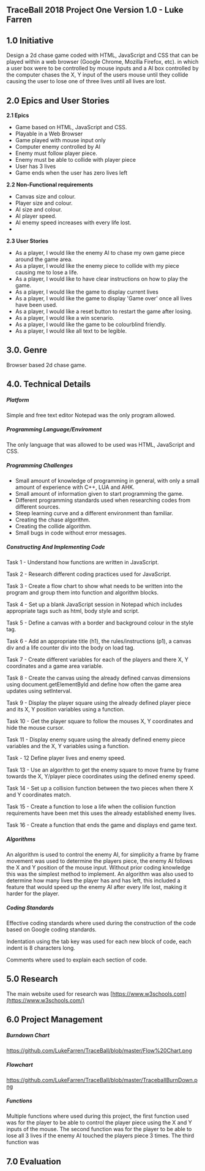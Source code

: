 ## TraceBall 2018 Project One Version 1.0 - Luke Farren

## 1.0 Initiative

Design a 2d chase game coded with HTML, JavaScript and CSS that can be played within a web browser (Google Chrome, Mozilla Firefox, etc). in which a user box were to be controlled by mouse inputs and a AI box controlled by the computer chases the X, Y input of the users mouse until they collide causing the user to lose one of three lives until all lives are lost. 

## 2.0 Epics and User Stories
 
 **2.1 Epics**
 
 * Game based on HTML, JavaScript and CSS.
 * Playable in a Web Browser 
 * Game played with mouse input only
 * Computer enemy controlled by AI
 * Enemy must follow player piece. 
 * Enemy must be able to collide with player piece
 * User has 3 lives
 * Game ends when the user has zero lives left

**2.2 Non-Functional requirements** 

* Canvas size and colour. 
* Player size and colour.
* AI size and colour.
* AI player speed.
* AI enemy speed increases with every life lost.
* 

**2.3 User Stories** 

* As a player, I would like the enemy AI to chase my own game piece around the game area.
* As a player, I would like the enemy piece to collide with my piece causing me to lose a life.
* As a player, I would like to have clear instructions on how to play the game.
* As a player, I would like the game to display current lives
* As a player, I would like the game to display 'Game over' once all lives have been used.
* As a player, I would like a reset button to restart the game after losing.
* As a player, I would like a win scenario.
* As a player, I would like the game to be colourblind friendly.
* As a player, I would like all text to be legible.   

## 3.0. Genre

Browser based 2d chase game.  

## 4.0. Technical Details

##### Platform
Simple and free text editor Notepad was the only program allowed. 

##### Programming Language/Enviroment
The only language that was allowed to be used was HTML, JavaScript and CSS. 

##### Programming Challenges
* Small amount of knowledge of programming in general, with only a small amount of experience with C++, LUA and AHK. 
* Small amount of information given to start programming the game. 
* Different programming standards used when researching codes from different sources. 
* Steep learning curve and a different environment than familiar. 
* Creating the chase algorithm.
* Creating the collide algorithm.
* Small bugs in code without error messages. 


##### Constructing And Implementing Code
Task 1 - Understand how functions are written in JavaScript.

Task 2 - Research different coding practices used for JavaScript.

Task 3 -  Create a flow chart to show what needs to be written into the program and group them into function and algorithm blocks. 

Task 4 -   Set up a blank JavaScript session in Notepad which includes appropriate tags such as html, body style and script. 

Task 5 - Define a canvas with a border and background colour in the style tag. 

Task 6 - Add an appropriate title (h1), the rules/instructions (p1), a canvas div and a life counter div into the body on load tag.

Task 7 - Create different variables for each of the players and there X, Y coordinates and a game area variable. 

Task 8 - Create the canvas using the already defined canvas dimensions using document.getElementById and define how often the game area updates using setInterval.

Task 9 - Display the player square using the already defined player piece and its X, Y position variables using a function.

Task 10 - Get the player square to follow the mouses X, Y coordinates and hide the mouse cursor.
 
 Task 11 - Display enemy square using the already defined enemy piece variables and the X, Y variables using a function. 

Task - 12 Define player lives and enemy speed. 
 
 Task 13 - Use an algorithm to get the enemy square to move frame by frame towards the X, Y/player piece coordinates using the defined enemy speed.
 
 Task 14 - Set up a collision function between the two pieces when there X and Y coordinates match.
 
 Task 15 - Create a function to lose a life when the collision function requirements have been met this uses the already established enemy lives. 

 Task 16 - Create a function that ends the game and displays end game text.
  


##### Algorithms

An algorithm is used to control the enemy AI, for simplicity a frame by frame movement was used to determine the players piece, the enemy AI follows the X and Y position of the mouse input. Without prior coding knowledge this was the simplest method to implement. An algorithm was also used to determine how many lives the player has and has left, this included a feature that would speed up the enemy AI after every life lost, making it harder for the player. 

##### Coding Standards 

Effective coding standards where used during the construction of the code based on Google coding standards.

Indentation using the tab key was used for each new block of code, each indent is 8 characters long. 

Comments where used to explain each section of code.

## 5.0 Research

The main website used for research was [https://www.w3schools.com](https://www.w3schools.com/)


## 6.0 Project Management

##### Burndown Chart

https://github.com/LukeFarren/TraceBall/blob/master/Flow%20Chart.png

##### Flowchart

https://github.com/LukeFarren/TraceBall/blob/master/TraceballBurnDown.png

##### Functions

Multiple functions where used during this project, the first function used was for the player to be able to control the player piece using the X and Y inputs of the mouse. The second function was for the player to be able to lose all 3 lives if the enemy AI touched the players piece 3 times. 
The third function was 


## 7.0 Evaluation

 

